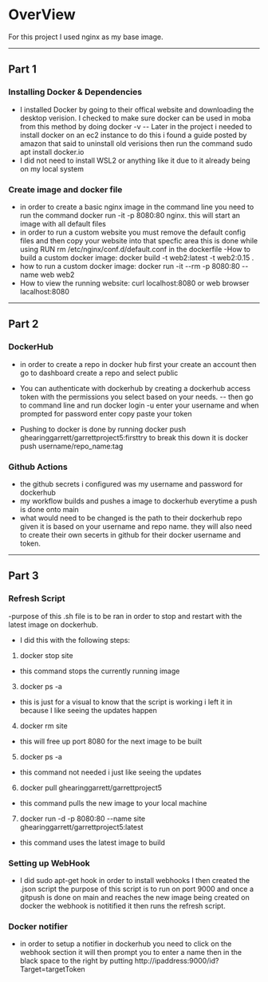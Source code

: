 # OverView
For this project I used nginx as my base image.

---
## Part 1
### Installing Docker & Dependencies
- I installed Docker by going to their offical website and downloading the desktop verision. I checked to make sure docker can be used in moba from this method by doing docker -v
-- Later in the project i needed to install docker on an ec2 instance to do this i found a guide posted by amazon that said to uninstall old verisions then run the command sudo apt install docker.io 
- I did not need to install WSL2 or anything like it due to it already being on my local system 

### Create image and docker file
- in order to create a basic nginx image in the command line you need to run the command docker run -it -p 8080:80 nginx. this will start an image with all default files 
- in order to run a custom website you must remove the default config files and then copy your website into that specfic area this is done while using RUN rm /etc/nginx/conf.d/default.conf in the dockerfile
-How to build a custom docker image: docker build -t web2:latest -t web2:0.15 .
- how to run a custom docker image: docker run -it --rm -p 8080:80 --name web web2
- How to view the running website: curl localhost:8080 or web browser lacalhost:8080
---
## Part 2

### DockerHub
- in order to create a repo in docker hub first your create an account then go to dashboard create a repo and select public 

- You can authenticate with dockerhub by creating a dockerhub access token with the permissions you select based on your needs. 
-- then go to command line and run docker login -u enter your username and when prompted for password enter copy paste your token 
- Pushing to docker is done by running docker push ghearinggarrett/garrettproject5:firsttry
to break this down it is docker push username/repo_name:tag

### Github Actions
- the github secrets i configured was my username and password for dockerhub
- my workflow builds and pushes a image to dockerhub everytime a push is done onto main
- what would need to be changed is the path to their dockerhub repo given it is based on your username and repo name. they will also need to create their own secerts in github for their docker username and token.
---
## Part 3
### Refresh Script
-purpose of this .sh file is to be ran in order to stop and restart with the latest image on dockerhub.

- I did this with the following steps:
1. docker stop site 
  - this command stops the currently running image
3. docker ps -a 
  - this is just for a visual to know that the script is working i left it in because I like seeing the updates happen 
4. docker rm site 
  - this will free up port 8080 for the next image to be built 
5. docker ps -a 
  - this command not needed i just like seeing the updates 
6. docker pull ghearinggarrett/garrettproject5 
  - this command pulls the new image to your local machine 
7. docker run -d -p 8080:80 --name site ghearinggarrett/garrettproject5:latest
  - this command uses the latest image to build 
### Setting up WebHook
- I did sudo apt-get hook in order to install webhooks I then created the .json script the purpose of this script is to run on port 9000 and once a gitpush is done on main and reaches the new image being created on docker the webhook is notitified it then runs the refresh script. 

### Docker notifier 
- in order to setup a notifier in dockerhub you need to click on the webhook section
it will then prompt you to enter a name then in the black space to the right by putting http://ipaddress:9000/id?Target=targetToken
